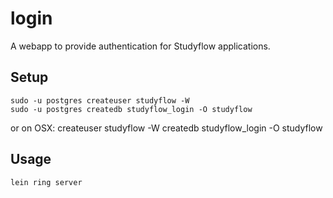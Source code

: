 # login

A webapp to provide authentication for Studyflow applications.

## Setup

    sudo -u postgres createuser studyflow -W
    sudo -u postgres createdb studyflow_login -O studyflow

or on OSX:
    createuser studyflow -W
    createdb studyflow_login -O studyflow

## Usage

    lein ring server
